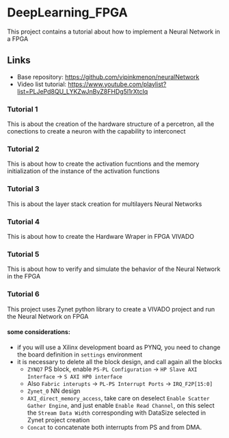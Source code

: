 # DeepLearning_FPGA
 This project contains a tutorial about how to implement a Neural Network in a FPGA
 
## Links

- Base repository: https://github.com/vipinkmenon/neuralNetwork
- Video list tutorial: https://www.youtube.com/playlist?list=PLJePd8QU_LYKZwJnByZ8FHDg5l1rXtcIq


### Tutorial 1

This is about the creation of the hardware structure of a percetron, all the conections to create a neuron with the capability to interconect


### Tutorial 2

This is about how to create the activation fucntions and the memory initialization of the instance of the activation functions


### Tutorial 3

This is about the layer stack creation for multilayers Neural Networks


### Tutorial 4

This is about how to create the Hardware Wraper in FPGA VIVADO


### Tutorial 5

This is about how to verify and simulate the behavior of the Neural Network in the FPGA


### Tutorial 6

This project uses Zynet python library to create a VIVADO project and run the Neural Network on FPGA

#### some considerations:
- if you will use a Xilinx development board as PYNQ, you need to change the board definition in `settings` environment
- it is necessary to delete all the block design, and call again all the blocks
	- `ZYNQ7` PS block, enable `PS-PL Configuration` -> `HP Slave AXI Interface` -> `S AXI HP0 interface`
	- Also `Fabric interupts` -> `PL-PS Interrupt Ports` -> `IRQ_F2P[15:0]`
	- `Zynet_0` NN design
	- `AXI_direct_memory_access`, take care on deselect `Enable Scatter Gather Engine`, and just enable `Enable Read Channel`, on this select the `Stream Data Width` corresponding with DataSize selected in Zynet project creation
	- `Concat` to concatenate both interrupts from PS and from DMA.
	
